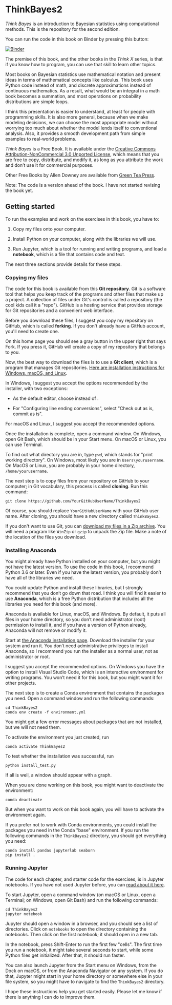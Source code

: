 # ThinkBayes2

*Think Bayes* is an introduction to Bayesian statistics using computational methods.  This is the repository for the second edition.

You can run the code in this book on Binder by pressing this button:

[![Binder](https://mybinder.org/badge.svg)](https://mybinder.org/v2/gh/AllenDowney/ThinkBayes2/master)


The premise of this book, and the other books in the *Think X* series, is that if you know how to program, you can use that skill to learn other topics.

Most books on Bayesian statistics use mathematical notation and present ideas in terms of mathematical concepts like calculus. This book uses Python code instead of math, and discrete approximations instead of continuous mathematics. As a result, what would be an integral in a math book becomes a summation, and most operations on probability distributions are simple loops.

I think this presentation is easier to understand, at least for people with programming skills. It is also more general, because when we make modeling decisions, we can choose the most appropriate model without worrying too much about whether the model lends itself to conventional analysis. Also, it provides a smooth development path from simple examples to real-world problems.

*Think Bayes* is a Free Book. It is available under the [Creative Commons Attribution-NonCommercial 3.0 Unported License](https://creativecommons.org/licenses/by-nc/3.0/), which means that you are free to copy, distribute, and modify it, as long as you attribute the work and don’t use it for commercial purposes.

Other Free Books by Allen Downey are available from [Green Tea Press](https://greenteapress.com/wp/).

Note: The code is a version ahead of the book. I have not started revising the book yet.

## Getting started

To run the examples and work on the exercises in this book, you have to:

1.  Copy my files onto your computer.

2.  Install Python on your computer, along with the libraries we will
    use.

3.  Run Jupyter, which is a tool for running and writing programs, and
    load a **notebook**, which is a file that contains code and text.

The next three sections provide details for these steps. 

### Copying my files

The code for this book is available from
this **Git repository**. Git is a software tool that helps you keep track of the
programs and other files that make up a project. A collection of files
under Git's control is called a repository (the cool kids call it a
"repo"). GitHub is a hosting service that provides storage for Git
repositories and a convenient web interface.

Before you download these files, I suggest you copy my repository on
GitHub, which is called **forking**. If you don't already have a GitHub
account, you'll need to create one.

On this home page you should see a gray button
in the upper right that says Fork. If you press it, GitHub will create a
copy of my repository that belongs to you.

Now, the best way to download the files is to use a **Git client**,
which is a program that manages Git repositories. [Here are installation instructions for Windows, macOS, and Linux](https://git-scm.com/book/en/v2/Getting-Started-Installing-Git).

In Windows, I suggest you accept the options recommended by the
installer, with two exceptions:

*   As the default editor, choose instead of .

*   For "Configuring line ending conversions", select "Check out as is, commit as is".

For macOS and Linux, I suggest you accept the recommended options.

Once the installation is complete, open a command window. On Windows,
open Git Bash, which should be in your Start menu. On macOS or Linux,
you can use Terminal.

To find out what directory you are in, type `pwd`, which stands for "print
working directory". On Windows, most likely you are in `Users\yourusername`. On MacOS or
Linux, you are probably in your home directory, `/home/yourusername`.

The next step is to copy files from your repository on GitHub to your
computer; in Git vocabulary, this process is called **cloning**. Run
this command:

```
git clone https://github.com/YourGitHubUserName/ThinkBayes2
```

Of course, you should replace `YourGitHubUserName` with your GitHub user name. After cloning,
you should have a new directory called `ThinkBayes2`.

If you don't want to use Git, you can [download my files in a Zip archive](https://github.com/AllenDowney/ThinkBayes2/archive/master.zip). You will need a program like `WinZip` or
`gzip` to unpack the Zip file. Make a note of the location of the files
you download.

### Installing Anaconda

You might already have Python installed on your computer, but you might
not have the latest version. To use the code in this book, I recommend
Python 3.6 or later. Even if you have the latest version, you probably
don’t have all of the libraries we need.

You could update Python and install these libraries, but I strongly
recommend that you don’t go down that road. I think you will find it
easier to use **Anaconda**, which is a free Python distribution that
includes all the libraries you need for this book (and more).

Anaconda is available for Linux, macOS, and Windows. By default, it puts
all files in your home directory, so you don’t need administrator (root)
permission to install it, and if you have a version of Python already,
Anaconda will not remove or modify it.

Start at [the Anaconda installation page](https://conda.io/docs/user-guide/install/index.html).
Download the installer for
your system and run it. You don’t need administrative privileges to
install Anaconda, so I recommend you run the installer as a normal user,
not as administrator or root.

I suggest you accept the recommended options. On Windows you have the
option to install Visual Studio Code, which is an interactive
environment for writing programs. You won’t need it for this book, but
you might want it for other projects.

The next step is to create a Conda environment that contains the packages
you need.  Open a command window and run the following commands:

```
cd ThinkBayes2
conda env create -f environment.yml
```

You might get a few error messages about packages that are not installed, but
we will not need them.

To activate the environment you just created, run

```
conda activate ThinkBayes2
```

To test whether the installation was successful, run

```
python install_test.py
```

If all is well, a window should appear with a graph.

When you are done working on this book, you might want to deactivate the environment:

```
conda deactivate
```

But when you want to work on this book again, you will have to activate the environment again.

If you prefer not to work with Conda environments, you could install the packages you need in the Conda "base" environment.  If you run the following commands in the `ThinkBayes2` directory, you should get everything you need:

```
conda install pandas jupyterlab seaborn
pip install .
```


### Running Jupyter

The code for each chapter, and starter code for the exercises, is in
Jupyter notebooks. If you have not used Jupyter before, you can [read about it here](https://jupyter.org).

To start Jupyter, open a command window (on macOS or Linux, open a Terminal; on Windows, open
Git Bash) and run the following commands:

```
cd ThinkBayes2
jupyter notebook
```

Jupyter should open a window in a browser, and you should see a list of directories.
Click on `notebooks` to open the directory containing the notebooks.  Then click on the first notebook; it should
open in a new tab.

In the notebook, press Shift-Enter to run the first few "cells". The first time you run a
notebook, it might take several seconds to start, while some Python
files get initialized. After that, it should run faster.

You can also launch Jupyter from the Start menu on Windows, from the Dock on
macOS, or from the Anaconda Navigator on any system. If you do that, Jupyter
might start in your home directory or somewhere else in your file
system, so you might have to navigate to find the `ThinkBayes2` directory.

I hope these instructions help you get started easily.  Please let me know if there is anything I can do to improve them.
